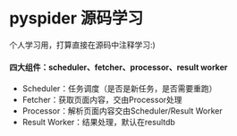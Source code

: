 # pyspider 源码学习

个人学习用，打算直接在源码中注释学习:)



#### 四大组件：scheduler、fetcher、processor、result worker

- Scheduler：任务调度（是否是新任务，是否需要重跑）
- Fetcher：获取页面内容，交由Processor处理
- Processor：解析页面内容交由Scheduler/Result Worker
- Result Worker：结果处理，默认在resultdb

